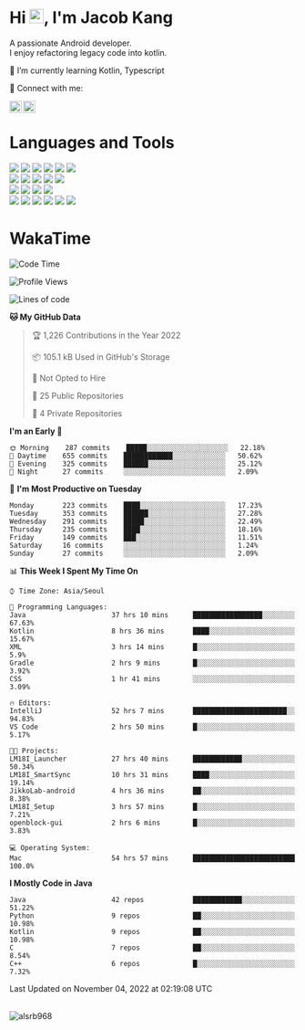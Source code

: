 # Hi <img src="https://media.giphy.com/media/hvRJCLFzcasrR4ia7z/giphy.gif" width="25px">, I'm Jacob Kang
A passionate Android developer.
</br>
I enjoy refactoring legacy code into kotlin.

🌱 I’m currently learning Kotlin, Typescript

🤝 Connect with me:

<a href="https://www.linkedin.com/in/minkyu-kang-b7477b1b2/"><img align="left" src="https://raw.githubusercontent.com/yushi1007/yushi1007/main/images/linkedin.svg" alt="Minkyu Kang | LinkedIn" width="21px"/></a>
<a href="https://www.instagram.com/_jacob_kang/"><img align="left" src="https://raw.githubusercontent.com/yushi1007/yushi1007/main/images/instagram.svg" alt="Jacob Kang | Instagram" width="21px"/></a>

</br>

# Languages and Tools

<div align="left">
<img src="https://img.shields.io/badge/java-007396?logo=java&logoColor=white"/>
<img src="https://img.shields.io/badge/kotlin-7F52FF?logo=kotlin&logoColor=white"/>
<img src="https://img.shields.io/badge/python-3776AB?logo=python&logoColor=white"/>
<img src="https://img.shields.io/badge/bash shell-4EAA25?logo=gnubash&logoColor=white"/>
<img src="https://img.shields.io/badge/c-A8B9CC?logo=c&logoColor=white"/>
<img src="https://img.shields.io/badge/c++-00599C?logo=c%2b%2b&logoColor=white"/>
</div>
<div align="left">
<img src="https://img.shields.io/badge/git-F05032?logo=git&logoColor=white"/>
<img src="https://img.shields.io/badge/github-181717?logo=github&logoColor=white"/>
<img src="https://img.shields.io/badge/mysql-4479A1?logo=mysql&logoColor=white"/>
<img src="https://img.shields.io/badge/sqlite-003B57?logo=sqlite&logoColor=white"/>
<img src="https://img.shields.io/badge/amazon AWS-232F3E?logo=amazonaws&logoColor=white"/>
</div>
<div align="left">
<img src="https://img.shields.io/badge/android-3DDC84?logo=android&logoColor=white"/>
<img src="https://img.shields.io/badge/linux-FCC624?logo=linux&logoColor=white"/>
<img src="https://img.shields.io/badge/flask-000000?logo=flask&logoColor=white"/>
<img src="https://img.shields.io/badge/arduino-00979D?logo=arduino&logoColor=white"/>
</div>
<div align="left">
<img src="https://img.shields.io/badge/slack-4A154B?logo=slack&logoColor=white"/>
<img src="https://img.shields.io/badge/notion-000000?logo=notion&logoColor=white"/>
<img src="https://img.shields.io/badge/jira-0052CC?logo=jira&logoColor=white"/>
<img src="https://img.shields.io/badge/postman-FF6C37?logo=postman&logoColor=white"/>
<img src="https://img.shields.io/badge/intellij-000000?logo=intellijidea&logoColor=white"/>
<img src="https://img.shields.io/badge/pycharm-000000?logo=pycharm&logoColor=white"/>
</div>

# WakaTime

<!--START_SECTION:waka-->
![Code Time](http://img.shields.io/badge/Code%20Time-1%2C508%20hrs%2037%20mins-blue)

![Profile Views](http://img.shields.io/badge/Profile%20Views-0-blue)

![Lines of code](https://img.shields.io/badge/From%20Hello%20World%20I%27ve%20Written-179%20Thousand%20lines%20of%20code-blue)

**🐱 My GitHub Data** 

> 🏆 1,226 Contributions in the Year 2022
 > 
> 📦 105.1 kB Used in GitHub's Storage 
 > 
> 🚫 Not Opted to Hire
 > 
> 📜 25 Public Repositories 
 > 
> 🔑 4 Private Repositories  
 > 
**I'm an Early 🐤** 

```text
🌞 Morning    287 commits    █████░░░░░░░░░░░░░░░░░░░░   22.18% 
🌆 Daytime    655 commits    ████████████░░░░░░░░░░░░░   50.62% 
🌃 Evening    325 commits    ██████░░░░░░░░░░░░░░░░░░░   25.12% 
🌙 Night      27 commits     ░░░░░░░░░░░░░░░░░░░░░░░░░   2.09%

```
📅 **I'm Most Productive on Tuesday** 

```text
Monday       223 commits    ████░░░░░░░░░░░░░░░░░░░░░   17.23% 
Tuesday      353 commits    ██████░░░░░░░░░░░░░░░░░░░   27.28% 
Wednesday    291 commits    █████░░░░░░░░░░░░░░░░░░░░   22.49% 
Thursday     235 commits    ████░░░░░░░░░░░░░░░░░░░░░   18.16% 
Friday       149 commits    ███░░░░░░░░░░░░░░░░░░░░░░   11.51% 
Saturday     16 commits     ░░░░░░░░░░░░░░░░░░░░░░░░░   1.24% 
Sunday       27 commits     ░░░░░░░░░░░░░░░░░░░░░░░░░   2.09%

```


📊 **This Week I Spent My Time On** 

```text
⌚︎ Time Zone: Asia/Seoul

💬 Programming Languages: 
Java                     37 hrs 10 mins      █████████████████░░░░░░░░   67.63% 
Kotlin                   8 hrs 36 mins       ████░░░░░░░░░░░░░░░░░░░░░   15.67% 
XML                      3 hrs 14 mins       █░░░░░░░░░░░░░░░░░░░░░░░░   5.9% 
Gradle                   2 hrs 9 mins        █░░░░░░░░░░░░░░░░░░░░░░░░   3.92% 
CSS                      1 hr 41 mins        ░░░░░░░░░░░░░░░░░░░░░░░░░   3.09%

🔥 Editors: 
IntelliJ                 52 hrs 7 mins       ███████████████████████░░   94.83% 
VS Code                  2 hrs 50 mins       █░░░░░░░░░░░░░░░░░░░░░░░░   5.17%

🐱‍💻 Projects: 
LM18I_Launcher           27 hrs 40 mins      ████████████░░░░░░░░░░░░░   50.34% 
LM18I_SmartSync          10 hrs 31 mins      ████░░░░░░░░░░░░░░░░░░░░░   19.14% 
JikkoLab-android         4 hrs 36 mins       ██░░░░░░░░░░░░░░░░░░░░░░░   8.38% 
LM18I_Setup              3 hrs 57 mins       █░░░░░░░░░░░░░░░░░░░░░░░░   7.21% 
openblock-gui            2 hrs 6 mins        █░░░░░░░░░░░░░░░░░░░░░░░░   3.83%

💻 Operating System: 
Mac                      54 hrs 57 mins      █████████████████████████   100.0%

```

**I Mostly Code in Java** 

```text
Java                     42 repos            ████████████░░░░░░░░░░░░░   51.22% 
Python                   9 repos             ██░░░░░░░░░░░░░░░░░░░░░░░   10.98% 
Kotlin                   9 repos             ██░░░░░░░░░░░░░░░░░░░░░░░   10.98% 
C                        7 repos             ██░░░░░░░░░░░░░░░░░░░░░░░   8.54% 
C++                      6 repos             █░░░░░░░░░░░░░░░░░░░░░░░░   7.32%

```



 Last Updated on November 04, 2022 at 02:19:08 UTC
<!--END_SECTION:waka-->

</br>

<div align="left">
<img align="left" src="https://github-readme-stats.vercel.app/api/top-langs?username=alsrb968&show_icons=true&locale=en&layout=compact&theme=dark" alt="alsrb968" />
</div>
